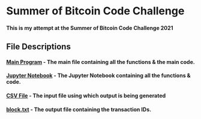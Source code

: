 # Summer of Bitcoin Code Challenge

#### This is my attempt at the Summer of Bitcoin Code Challenge 2021


## File Descriptions
#### [Main Program](https://github.com/soumallyadev07/Summer-of-Bitcoin-Code-Challenge/blob/master/main.py) - The main file containing all the functions & the main code. 
#### [Jupyter Notebook](https://github.com/soumallyadev07/Summer-of-Bitcoin-Code-Challenge/blob/master/Summer%20of%20Bitcoin%20Code%20Challenge.ipynb) - The Jupyter Notebook containing all the functions & code.
#### [CSV File](https://github.com/soumallyadev07/Summer-of-Bitcoin-Code-Challenge/blob/master/mempool.csv) - The input file using which output is being generated
#### [block.txt](https://github.com/soumallyadev07/Summer-of-Bitcoin-Code-Challenge/blob/master/block.txt) - The output file containing the transaction IDs.